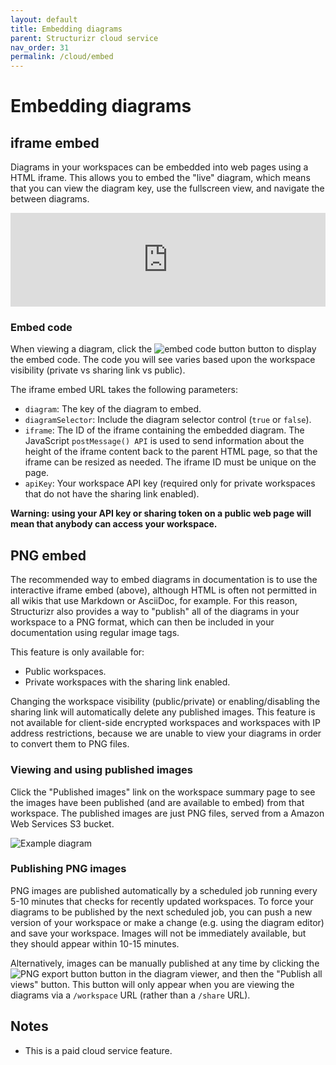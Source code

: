 ```yaml
---
layout: default
title: Embedding diagrams
parent: Structurizr cloud service
nav_order: 31
permalink: /cloud/embed
---
```


# Embedding diagrams

## iframe embed

Diagrams in your workspaces can be embedded into web pages using a HTML iframe.
This allows you to embed the "live" diagram, which means that you can view the diagram key,
use the fullscreen view, and navigate the between diagrams.

<iframe id="myEmbeddedDiagram" src="https://structurizr.com/embed/36141?diagram=SystemContext&diagramSelector=false&iframe=myEmbeddedDiagram" width="100%" marginwidth="0" marginheight="0" frameborder="0" scrolling="no" allowfullscreen="true"></iframe>

<script type="text/javascript" src="https://static.structurizr.com/js/structurizr-embed.js"></script>

### Embed code

When viewing a diagram, click the ![embed code button](../ui/bootstrap-icons/code-slash.svg) button to display the
embed code. The code you will see varies based upon the workspace visibility
(private vs sharing link vs public).

The iframe embed URL takes the following parameters:

- `diagram`: The key of the diagram to embed.
- `diagramSelector`: Include the diagram selector control (`true` or `false`).
- `iframe`: The ID of the iframe containing the embedded diagram. The JavaScript `postMessage() API` is used to send information about the height of the iframe content back to the parent HTML page, so that the iframe can be resized as needed. The iframe ID must be unique on the page.
- `apiKey`: Your workspace API key (required only for private workspaces that do not have the sharing link enabled).

__Warning: using your API key or sharing token on a public web page will mean that anybody can access your workspace.__

## PNG embed

The recommended way to embed diagrams in documentation is to use the interactive iframe embed (above),
although HTML is often not permitted in all wikis that use Markdown or AsciiDoc, for example.
For this reason, Structurizr also provides a way to "publish" all of the diagrams in your workspace to a PNG format,
which can then be included in your documentation using regular image tags.

This feature is only available for:

- Public workspaces.
- Private workspaces with the sharing link enabled.

Changing the workspace visibility (public/private) or enabling/disabling the sharing link will automatically delete any published images.
This feature is not available for client-side encrypted workspaces and workspaces with IP address restrictions,
because we are unable to view your diagrams in order to convert them to PNG files.

### Viewing and using published images

Click the "Published images" link on the workspace summary page to see the images have been published
(and are available to embed) from that workspace.
The published images are just PNG files, served from a Amazon Web Services S3 bucket.

![Example diagram](https://static.structurizr.com/workspace/36141/diagrams/SystemContext.png)

### Publishing PNG images

PNG images are published automatically by a scheduled job running every 5-10 minutes that checks for recently updated workspaces.
To force your diagrams to be published by the next scheduled job, you can push a new version of your workspace or
make a change (e.g. using the diagram editor) and save your workspace.
Images will not be immediately available, but they should appear within 10-15 minutes.

Alternatively, images can be manually published at any time by clicking the ![PNG export button](../ui/bootstrap-icons/filetype-png.svg)
button in the diagram viewer, and then the "Publish all views" button.
This button will only appear when you are viewing the diagrams via a `/workspace` URL (rather than a `/share` URL).

## Notes

- This is a paid cloud service feature.
